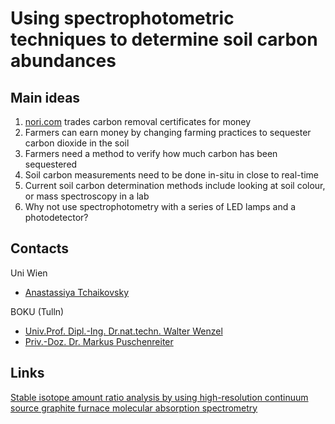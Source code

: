 # Using spectrophotometric techniques to determine soil carbon abundances 

## Main ideas

1. [nori.com](nori.com) trades carbon removal certificates for money
2. Farmers can earn money by changing farming practices to sequester carbon dioxide in the soil
3. Farmers need a method to verify how much carbon has been sequestered
4. Soil carbon measurements need to be done in-situ in close to real-time
5. Current soil carbon determination methods include looking at soil colour, or mass spectroscopy in a lab
6. Why not use spectrophotometry with a series of LED lamps and a photodetector?  


## Contacts

Uni Wien
* [Anastassiya Tchaikovsky](anastassiya.tchaikovsky@univie.ac.at)

BOKU (Tulln)
* [Univ.Prof. Dipl.-Ing. Dr.nat.techn. Walter Wenzel](walter.wenzel@boku.ac.at)
* [Priv.-Doz. Dr. Markus Puschenreiter](markus.puschenreiter@boku.ac.at)


## Links

[Stable isotope amount ratio analysis by using high-resolution continuum source 
graphite furnace molecular absorption 
spectrometry](https://www.bam.de/Content/EN/News-announcements/2017/2017-11-14-bam-isas-and-salsa-research-on-isotopes.html)